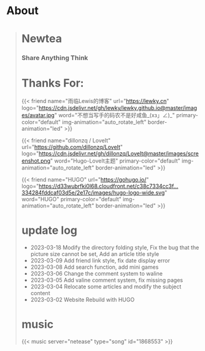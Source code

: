 # About

> # Newtea
> 
> ### Share Anything Think
> 
> # Thanks For:
>
> {{< friend name="雨临Lewis的博客" url="https://lewky.cn" logo="https://cdn.jsdelivr.net/gh/lewky/lewky.github.io@master/images/avatar.jpg" word="不想当写手的码农不是好咸鱼_(xз」∠)_" primary-color="default" img-animation="auto_rotate_left" border-animation="led" >}}
>
> {{< friend name="dillonzq / LoveIt" url="https://github.com/dillonzq/LoveIt" logo="https://cdn.jsdelivr.net/gh/dillonzq/LoveIt@master/images/screenshot.png" word="Hugo-LoveIt主题" primary-color="default" img-animation="auto_rotate_left" border-animation="led" >}}
>
> {{< friend name="HUGO" url="https://gohugo.io/" logo="https://d33wubrfki0l68.cloudfront.net/c38c7334cc3f…334284fddcaf03d5e/2e17c/images/hugo-logo-wide.svg" word="HUGO"  primary-color="default" img-animation="auto_rotate_left" border-animation="led" >}}
>
> # update log
> - 2023-03-18 Modify the directory folding style, Fix the bug that the picture size cannot be set, Add an article title style
> - 2023-03-09 Add friend link style, fix date display error
> - 2023-03-08 Add search function, add mini games
> - 2023-03-06 Change the comment system to waline
> - 2023-03-05 Add valine comment system, fix missing pages
> - 2023-03-04 Relocate some articles and modify the subject content
> - 2023-03-02 Website Rebuild with HUGO
> # music
> {{< music server="netease" type="song" id="1868553" >}}
>
